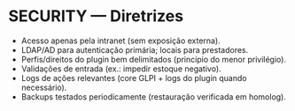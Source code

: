 # SECURITY — Diretrizes

- Acesso apenas pela intranet (sem exposição externa).
- LDAP/AD para autenticação primária; locais para prestadores.
- Perfis/direitos do plugin bem delimitados (princípio do menor privilégio).
- Validações de entrada (ex.: impedir estoque negativo).
- Logs de ações relevantes (core GLPI + logs do plugin quando necessário).
- Backups testados periodicamente (restauração verificada em homolog).
